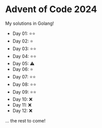 # Advent of Code 2024
My solutions in Golang!

- Day 01: ⭐⭐
- Day 02: ⭐
- Day 03: ⭐⭐
- Day 04: ⭐⭐
- Day 05: ⚠️
- Day 06: ⭐
- Day 07: ⭐⭐
- Day 08: ⭐⭐
- Day 09: ⭐⭐
- Day 10: ❌
- Day 11: ❌
- Day 12: ❌

... the rest to come!
